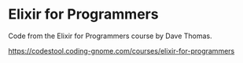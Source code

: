 # Elixir for Programmers

Code from the Elixir for Programmers course by Dave Thomas.

https://codestool.coding-gnome.com/courses/elixir-for-programmers
